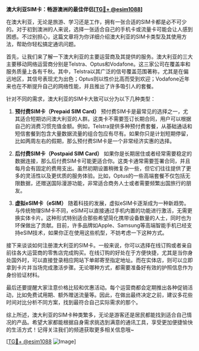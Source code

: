 **澳大利亚SIM卡：畅游澳洲的最佳伴侣[[TG💪+ @esim1088](https://t.me/s/esim1088)]**

在澳大利亚，无论是旅游、学习还是工作，拥有一张合适的SIM卡都是必不可少的。对于初到澳洲的人来说，选择一张适合自己的手机卡或流量卡可能会让人感到困惑。不过别担心，这篇文章将为你详细介绍澳大利亚的SIM卡类型及其使用方法，帮助你轻松搞定通讯问题。

首先，让我们来了解一下澳大利亚的主要运营商及其提供的服务。澳大利亚的三大主要移动网络运营商分别是Telstra、Optus和Vodafone。这三家公司在覆盖率和服务质量上各有千秋。其中，Telstra以其广泛的信号覆盖范围著称，尤其是在偏远地区，其信号表现尤为出色；Optus则以性价比高而受到欢迎；Vodafone近年来也在不断提升自己的网络性能，并且推出了许多吸引人的套餐。

针对不同的需求，澳大利亚的SIM卡大致可以分为以下几种类型：

1. **预付费SIM卡（Prepaid SIM Card）**
   预付费SIM卡是最常见的选择之一，尤其适合短期访问澳大利亚的人群。这类卡不需要签订长期合同，用户可以根据自己的消费习惯充值金额。例如，Telstra提供多种预付费套餐，从基础通话和短信套餐到包含大量数据流量的组合包应有尽有。如果你只是计划短期停留，比如两周左右的假期，那么预付费SIM卡是一个非常经济实惠的选择。

2. **后付费SIM卡（Postpaid SIM Card）**
   如果你是长期居住或者经常需要稳定的数据连接，那么后付费SIM卡可能更适合你。这类卡通常需要签署合同，并且每月会有固定的费用支出。虽然初期设置稍微复杂一些，但它们往往提供了更多的灵活性以及更优质的服务体验。比如，Optus的一些高端套餐不仅包括无限数据，还赠送国际漫游功能，非常适合商务人士或者需要频繁出国旅行的朋友。

3. **虚拟eSIM卡（eSIM）**
   随着科技的发展，虚拟eSIM卡逐渐成为一种新趋势。与传统物理SIM卡不同，eSIM可以直接通过手机内置的功能进行激活，无需更换实体卡片。这种形式特别适合那些希望简化携带设备数量的人士，同时也为环保做出了贡献。目前，许多品牌如Apple、Samsung等高端智能手机已经支持eSIM技术，如果你正在使用这些机型，不妨考虑一下这种方式。

接下来谈谈如何注册澳大利亚的SIM卡。一般来说，你可以选择在线订购或者亲自前往各大运营商的零售店完成购买。在线订购的好处在于方便快捷，尤其是当你身处国外时，可以直接登录相应网站下单邮寄至指定地址。而在实体店，则可以立即拿到卡片并当场完成激活步骤。无论哪种方式，都需要准备好有效的护照信息作为身份验证材料。

最后还要提醒大家注意价格比较和优惠活动。每个运营商都会定期推出各种促销活动，比如免费试用期、额外赠送流量等。因此，在做出最终决定之前，建议多花些时间对比分析不同方案，找到最符合自己实际需求的那个。

综上所述，澳大利亚的SIM卡种类繁多，无论是游客还是居民都能找到适合自己情况的产品。希望大家都能根据自身需求挑选到满意的通讯工具，享受更加便捷愉快的生活方式！记得关注我们的频道获取更多相关信息哦~

[[TG💪+ @esim1088](https://t.me/s/esim1088) ![Image](https://i.postimg.cc/4NQfJmqS/Snipaste-2025-05-13-00-14-12.png)]